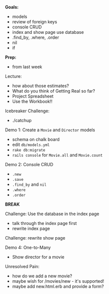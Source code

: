 **Goals:**

- models
- review of foreign keys
- console CRUD
- index and show page use database
- .find_by, .where, .order
- nil
- if

**Prep:**

- from last week

Lecture:
  - how about those estimates?
  - What do you think of Getting Real so far?
  - Project Spreadsheet
  - Use the Workbook!!

Icebreaker Challenge:
  - ./catchup


Demo 1: Create a `Movie` and `Director` models
  - schema on chalk board
  - edit `db/models.yml`
  - `rake db:migrate`
  - `rails console` for `Movie.all` and `Movie.count`

Demo 2: Console CRUD
  - `.new`
  - `.save`
  - `.find_by` and `nil`
  - `.where`
  - `.order`

**BREAK**

Challenge: Use the database in the index page
  - talk through the index page first
  - rewrite index page

Challenge: rewrite show page

Demo 4: One-to-Many
  - Show director for a movie



Unresolved Pain:
  - how do we add a new movie?
  - maybe wish for /movies/new - it's supported!
  - maybe add new.html.erb and provide a form?
